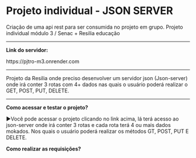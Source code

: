 <h1>Projeto individual - JSON SERVER</h1>
Criação de uma api rest para ser consumida no projeto em grupo. Projeto individual módulo 3 / Senac + Resilia educação
<hr size="">
<p><strong>Link do servidor:</strong></p>
<p>https://pjtro-m3.onrender.com</p>
<hr size="">
<p>Projeto da Resilia onde preciso desenvolver um servidor json (Json-server) onde irá conter 3 rotas com 4+ dados nas quais o usuário poderá realizar o GET, POST, PUT, DELETE.</p>
<hr size="">
<p><strong>Como acessar e testar o projeto?</strong></p>
<p>▶Você pode acessar o projeto clicando no link acima, lá terá acesso ao json-server onde irá conter 3 rotas e cada rota terá 4 ou mais dados mokados. Nos quais o usuário poderá realizar os métodos GT, POST, PUT E DELETE.</p>
<p><strong>Como realizar as requisições?</strong></p>
